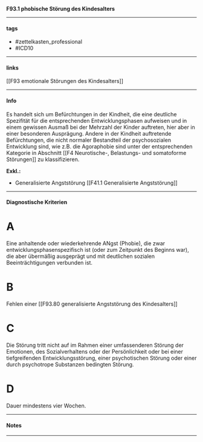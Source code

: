 __F93.1 phobische Störung des Kindesalters__

___________________________________________
#### tags

- #zettelkasten_professional
- #ICD10 
___________________________________________
#### links

[[F93 emotionale Störungen des Kindesalters]]

___________________________________________
#### Info
Es handelt sich um Befürchtungen in der Kindheit, die eine deutliche Spezifität für die entsprechenden Entwicklungsphasen aufweisen und in einem gewissen Ausmaß bei der Mehrzahl der Kinder auftreten, hier aber in einer besonderen Ausprägung. Andere in der Kindheit auftretende Befürchtungen, die nicht normaler Bestandteil der psychosozialen Entwicklung sind, wie z.B. die Agoraphobie sind unter der entsprechenden Kategorie in Abschnitt [[F4 Neurotische-, Belastungs- und somatoforme Störungen]] zu klassifizieren.

__Exkl.:__
- Generalisierte Angststörung [[F41.1 Generalisierte Angststörung]]
___________________________________________
#### Diagnostische Kriterien

# A
Eine anhaltende oder wiederkehrende ANgst (Phobie), die zwar entwicklungsphasenspezifisch ist (oder zum Zeitpunkt des Beginns war), die aber übermäßig ausgeprägt und mit deutlichen sozialen Beeinträchtigungen verbunden ist.

# B
Fehlen einer [[F93.80 generalisierte Angststörung des Kindesalters]]

# C
Die Störung tritt nicht auf im Rahmen einer umfassenderen Störung der Emotionen, des Sozialverhaltens oder der Persönlichkeit oder bei einer tiefgreifenden Entwicklungsstörung, einer psychotischen Störung oder einer durch psychotrope Substanzen bedingten Störung.

# D
Dauer mindestens vier Wochen.
___________________________________________
#### Notes

___________________________________________

